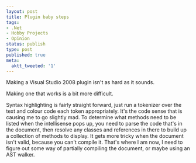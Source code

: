 ```yaml
---
layout: post
title: Plugin baby steps
tags:
- .Net
- Hobby Projects
- Opinion
status: publish
type: post
published: true
meta:
  aktt_tweeted: '1'
---
```

Making a Visual Studio 2008 plugin isn't as hard as it sounds.

Making one that works is a bit more difficult.

Syntax highlighting is fairly straight forward, just run a tokenizer over the text and colour code each token appropriately. It's the code sense that is causing me to go slightly mad. To determine what methods need to be listed when the intellisense pops up, you need to parse the code that's in the document, then resolve any classes and references in there to build up a collection of methods to display. It gets more tricky when the document isn't valid, because you can't compile it. That's where I am now, I need to figure out some way of partially compiling the document, or maybe using an AST walker.
